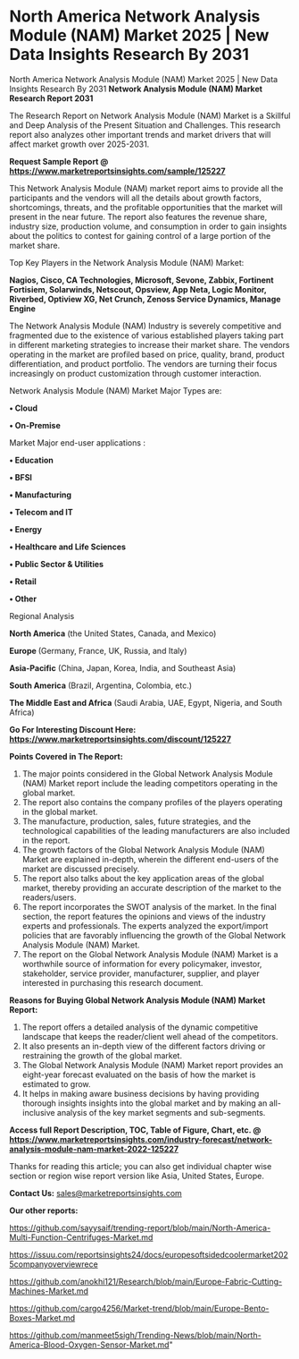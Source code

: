 # North America Network Analysis Module (NAM) Market 2025 | New Data Insights Research By 2031
 North America Network Analysis Module (NAM) Market 2025 | New Data Insights Research By 2031
<strong>Network Analysis Module (NAM) Market Research Report 2031</strong>

The Research Report on Network Analysis Module (NAM) Market is a Skillful and Deep Analysis of the Present Situation and Challenges. This research report also analyzes other important trends and market drivers that will affect market growth over 2025-2031.

<strong>Request Sample Report @ <a href=https://www.marketreportsinsights.com/sample/125227>https://www.marketreportsinsights.com/sample/125227</a></strong>

This Network Analysis Module (NAM) market report aims to provide all the participants and the vendors will all the details about growth factors, shortcomings, threats, and the profitable opportunities that the market will present in the near future. The report also features the revenue share, industry size, production volume, and consumption in order to gain insights about the politics to contest for gaining control of a large portion of the market share.

Top Key Players in the Network Analysis Module (NAM) Market:

<strong>Nagios, Cisco, CA Technologies, Microsoft, Sevone, Zabbix, Fortinent Fortisiem, Solarwinds, Netscout, Opsview, App Neta, Logic Monitor, Riverbed, Optiview XG, Net Crunch, Zenoss Service Dynamics, Manage Engine</strong>

The Network Analysis Module (NAM) Industry is severely competitive and fragmented due to the existence of various established players taking part in different marketing strategies to increase their market share. The vendors operating in the market are profiled based on price, quality, brand, product differentiation, and product portfolio. The vendors are turning their focus increasingly on product customization through customer interaction.

Network Analysis Module (NAM) Market Major Types are:

<strong>• Cloud

• On-Premise</strong>

Market Major end-user applications :

<strong>• Education

• BFSI

• Manufacturing

• Telecom and IT

• Energy

• Healthcare and Life Sciences

• Public Sector & Utilities

• Retail

• Other</strong>

Regional Analysis

</u><strong><b>North America</b></strong> (the United States, Canada, and Mexico)

<strong><b>Europe </b></strong>(Germany, France, UK, Russia, and Italy)

<strong><b>Asia-Pacific</b></strong> (China, Japan, Korea, India, and Southeast Asia)

<strong><b>South America</b></strong> (Brazil, Argentina, Colombia, etc.)

<strong><b>The Middle East and Africa</b></strong> (Saudi Arabia, UAE, Egypt, Nigeria, and South Africa)

<strong>Go For Interesting Discount Here: <a href=https://www.marketreportsinsights.com/discount/125227>https://www.marketreportsinsights.com/discount/125227</a></strong>

<strong>Points Covered in The Report:</strong>
<ol>
  <li>The major points considered in the Global Network Analysis Module (NAM) Market report include the leading competitors operating in the global market.</li>
  <li>The report also contains the company profiles of the players operating in the global market.</li>
  <li>The manufacture, production, sales, future strategies, and the technological capabilities of the leading manufacturers are also included in the report.</li>
  <li>The growth factors of the Global Network Analysis Module (NAM) Market are explained in-depth, wherein the different end-users of the market are discussed precisely.</li>
  <li>The report also talks about the key application areas of the global market, thereby providing an accurate description of the market to the readers/users.</li>
  <li>The report incorporates the SWOT analysis of the market. In the final section, the report features the opinions and views of the industry experts and professionals. The experts analyzed the export/import policies that are favorably influencing the growth of the Global Network Analysis Module (NAM) Market.</li>
  <li>The report on the Global Network Analysis Module (NAM) Market is a worthwhile source of information for every policymaker, investor, stakeholder, service provider, manufacturer, supplier, and player interested in purchasing this research document.</li>
</ol>
<strong>Reasons for Buying Global Network Analysis Module (NAM) Market Report:</strong>

<ol>
  <li>The report offers a detailed analysis of the dynamic competitive landscape that keeps the reader/client well ahead of the competitors.</li>
  <li>It also presents an in-depth view of the different factors driving or restraining the growth of the global market.</li>
  <li>The Global Network Analysis Module (NAM) Market report provides an eight-year forecast evaluated on the basis of how the market is estimated to grow.</li>
  <li>It helps in making aware business decisions by having providing thorough insights insights into the global market and by making an all-inclusive analysis of the key market segments and sub-segments.</li>
</ol>
<strong>Access full Report Description, TOC, Table of Figure, Chart, etc. @ <a href=https://www.marketreportsinsights.com/industry-forecast/network-analysis-module-nam-market-2022-125227>https://www.marketreportsinsights.com/industry-forecast/network-analysis-module-nam-market-2022-125227</a></strong>


Thanks for reading this article; you can also get individual chapter wise section or region wise report version like Asia, United States, Europe.

<strong>Contact Us:</strong>
sales@marketreportsinsights.com

<strong>Our other reports:</strong>

<a href=https://github.com/sayysaif/trending-report/blob/main/North-America-Multi-Function-Centrifuges-Market.md>https://github.com/sayysaif/trending-report/blob/main/North-America-Multi-Function-Centrifuges-Market.md</a>

<a href=https://issuu.com/reportsinsights24/docs/europesoftsidedcoolermarket2025companyoverviewrece>https://issuu.com/reportsinsights24/docs/europesoftsidedcoolermarket2025companyoverviewrece</a>

<a href=https://github.com/anokhi121/Research/blob/main/Europe-Fabric-Cutting-Machines-Market.md>https://github.com/anokhi121/Research/blob/main/Europe-Fabric-Cutting-Machines-Market.md</a>

<a href=https://github.com/cargo4256/Market-trend/blob/main/Europe-Bento-Boxes-Market.md>https://github.com/cargo4256/Market-trend/blob/main/Europe-Bento-Boxes-Market.md</a>

<a href=https://github.com/manmeet5sigh/Trending-News/blob/main/North-America-Blood-Oxygen-Sensor-Market.md>https://github.com/manmeet5sigh/Trending-News/blob/main/North-America-Blood-Oxygen-Sensor-Market.md</a>"
